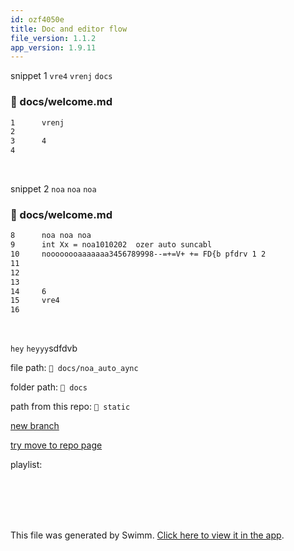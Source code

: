 ```yaml
---
id: ozf4050e
title: Doc and editor flow
file_version: 1.1.2
app_version: 1.9.11
---
```


snippet 1 `vre4`<swm-token data-swm-token=":docs/welcome.md:15:0:0:`vre4`"/> `vrenj`<swm-token data-swm-token=":docs/welcome.md:1:0:0:`vrenj`"/> `docs`<swm-token data-swm-token=":docusaurus.config.js:25:1:1:`        docs: {`"/>
<!-- NOTE-swimm-snippet: the lines below link your snippet to Swimm -->
### 📄 docs/welcome.md
```markdown
1      vrenj
2      
3      4
4      
```

<br/>

snippet 2 `noa`<swm-token data-swm-token=":docs/welcome.md:8:0:0:`noa noa noa`"/> `noa`<swm-token data-swm-token=":docs/welcome.md:8:2:2:`noa noa noa`"/> `noa`<swm-token data-swm-token=":docs/welcome.md:8:4:4:`noa noa noa`"/>
<!-- NOTE-swimm-snippet: the lines below link your snippet to Swimm -->
### 📄 docs/welcome.md
```markdown
8      noa noa noa
9      int Xx = noa1010202  ozer auto suncabl
10     noooooooaaaaaaa3456789998--=+=V+ += FD{b pfdrv 1 2
11     
12     
13     
14     6
15     vre4
16     
```

<br/>

`hey`<swm-token data-swm-token=":src/css/custom.css:4:1:1:` hey`"/> `heyyy`<swm-token data-swm-token=":docs/noa_auto_aync:3:0:0:`heyyy`"/>sdfdvb

file path: `📄 docs/noa_auto_aync`

folder path: `📄 docs`

path from this repo: `📄 static`

[new branch ](new-branch.2f3ou381.sw.md)

[try move to repo page](try-move-to-repo-page.9ol7z.sw.md)

playlist:

<br/>

<br/>

<br/>

<br/>

This file was generated by Swimm. [Click here to view it in the app](https://swimm-web-app.web.app/repos/Z2l0aHViJTNBJTNBTm9hUmVwbyUzQSUzQU5vYW96ZXI=/docs/ozf4050e).
